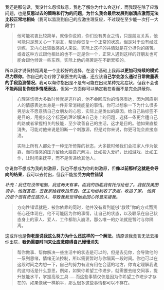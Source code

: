我还是那句话，我没什么怨恨敌意，我也了解你为什么会这样，而我现在除了应激问题，也是**反思过去的策略和行为的问题，为什么我会最后发展到崩溃应激而无法比较正常地相处**（我可以监测到自己的应激生理反应，不过现在至少能一次打一大段字）

> 他可能初衷比较简单，就像你说的，你们没有男女之情，只是朋友关系，他可能只是想关心一下朋友，帮助你恢复一个正常的状态。但是对于没有经过训练，又内心比较敏感的人来说，实际上这样的共情就是在分担你的痛苦。或者这种方式跟他相处的也不一定是你一个，正常人遇到这样的好朋友也可能会跟他倾诉一些东西，实际上他的痛苦是在不断累积的。

所以我才说保持距离是一个比较好的选择，在这个基础上我再**以更加可持续的模式尽力帮你**。你自己的治疗除了跟医生的沟通，还应该**自己学会怎么通过日常做量表的手段监测情况**。我可以帮你指出是不是有可能在出现某种先兆症状，但我不会也**不能再回复你很多情感表达**，但另一方面你可以确定我在看而不是完全屏蔽你。

> 心理咨询师大多数时候就是这样的，他不会回应你的情感表达，因为回应别人的情感表达本身是一件非常消耗能量的事情。你可以想象一下为什么很多男朋友不愿意猜自己女朋友的心思，实际上是类似的原因。给自己贴标签不是目的，用提出这个标签的理论解决自己身上的问题，选择一条更合适自己的路或者掌握相关的技能，至少改善自己的生活，这才是目的。他如果直接消失，可能对他来说是阻断一个刺激源，但是对你来说，你更可能会直接崩溃。
>
> 实际上所有人都处于一种无所倚靠的状态，大多数时候我们会把家人作为依靠，而将情感的压力留给大脑自己解决，比如投入爱好，比如游戏，比如工作，让时间来抚平，而不是传递给其他人。

你说你不想成为我的刺激原，我也不想成为你的刺激原，但**像以前那样这就是会导向的结果**，我可以去付出，但我不能接受**方向性错误**

*补充：我住院没带电脑，我这两天有事，而我的钥匙我有托付给他了。我就找美图骑手，他就答应，去我家给我收拾东西，还主动给我收了衣服，收拾了家。
他真的是个很有责任感的人，导致我我觉得他会回心转意来接我。*

> 方向性错误就是，被你依靠的同时，他并没有看到能够“救赎”你的方式而责任心还体现在，他不可能因为你的事情，让自己的状态，以及联系在自己状态身上的家人、爱人、工作都陷入崩溃，那么唯一的办法就是暂时与你隔离。

这或许也是**你老是说我这么努力为什么还这样的一个解法**。请原谅我食言无法去接你出院，**我仍需要时间来让应激障碍自己慢慢消失**

> 帮你做事、帮你解决一些生活中的状态是可以的，但是去见你，会导致他的一系列思绪，情绪无法控制，所以需要暂时与你隔离一段时间。你也可以在这段时间之内想一下，自己的努力有没有用在合适的地方，你肯定理解我说的这句话是什么意思，例如，如果你希望工作进步，就需要去结交同事，提升技能水平，掌握高级工具……而这些事情仅仅是因为你希望工作进步才存在的，如果像我一样躺平，那么很多这些事情都可以不存在。